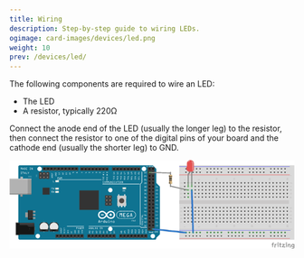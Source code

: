 ```yaml
---
title: Wiring
description: Step-by-step guide to wiring LEDs.
ogimage: card-images/devices/led.png
weight: 10
prev: /devices/led/
---
```


The following components are required to wire an LED:

- The LED
- A resistor, typically 220Ω

Connect the anode end of the LED (usually the longer leg) to the resistor, then connect the resistor to one of the digital pins of your board and the cathode end (usually the shorter leg) to GND.

![Wiring diagram for an LED with a resistor and an Arduino](wiring.png)
